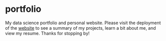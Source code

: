 # portfolio
My data science portfolio and personal website.
Please visit the deployment of the [website](https://sophiacofone.github.io/portfolio/) to see a summary of my projects, learn a bit about me, and view my resume. Thanks for stopping by!

